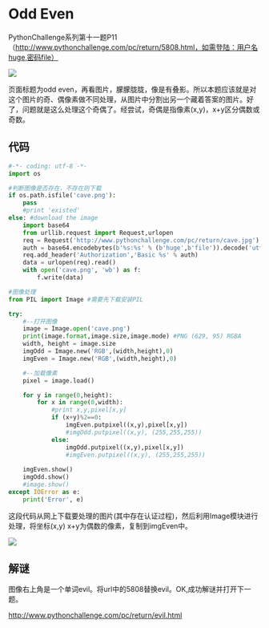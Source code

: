 # Odd Even

PythonChallenge系列第十一题P11（http://www.pythonchallenge.com/pc/return/5808.html，如需登陆：用户名huge,密码file）

![](https://blog-1252824460.cos.ap-nanjing.myqcloud.com/pythonchallenge_p11_1.png)

页面标题为odd even，再看图片，朦朦胧胧，像是有叠影。所以本题应该就是对这个图片的奇、偶像素做不同处理，从图片中分割出另一个藏着答案的图片。好了，问题就是这么处理这个奇偶了。经尝试，奇偶是指像素(x,y)，x+y区分偶数或奇数。

## 代码

```python
#-*- coding: utf-8 -*-
import os

#判断图像是否存在，不存在则下载
if os.path.isfile('cave.png'):
    pass
    #print 'existed'
else: #download the image
    import base64
    from urllib.request import Request,urlopen
    req = Request('http://www.pythonchallenge.com/pc/return/cave.jpg')
    auth = base64.encodebytes(b'%s:%s' % (b'huge',b'file')).decode('utf8').replace('\n','')
    req.add_header('Authorization','Basic %s' % auth)
    data = urlopen(req).read()
    with open('cave.png', 'wb') as f:
        f.write(data)

#图像处理
from PIL import Image #需要先下载安装PIL

try:
    #--打开图像
    image = Image.open('cave.png')
    print(image.format,image.size,image.mode) #PNG (629, 95) RGBA
    width, height = image.size
    imgOdd = Image.new('RGB',(width,height),0)
    imgEven = Image.new('RGB',(width,height),0)

    #--加载像素
    pixel = image.load()

    for y in range(0,height):
        for x in range(0,width):
            #print x,y,pixel[x,y]
            if (x+y)%2==0:
                imgEven.putpixel((x,y),pixel[x,y])
                #imgOdd.putpixel((x,y), (255,255,255))
            else:
                imgOdd.putpixel((x,y),pixel[x,y])
                #imgEven.putpixel((x,y), (255,255,255))
    
    imgEven.show()
    imgOdd.show()
    #image.show()
except IOError as e:
    print('Error', e)
```    

这段代码从网上下载要处理的图片(其中存在认证过程)，然后利用Image模块进行处理，将坐标(x,y) x+y为偶数的像素，复制到imgEven中。

![](https://blog-1252824460.cos.ap-nanjing.myqcloud.com/pythonchallenge_p11_2.png)

## 解谜
图像右上角是一个单词evil。将url中的5808替换evil。OK,成功解谜并打开下一题。

http://www.pythonchallenge.com/pc/return/evil.html